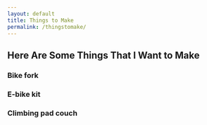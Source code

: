 ```yaml
---
layout: default
title: Things to Make
permalink: /thingstomake/
---
```


## Here Are Some Things That I Want to Make

### Bike fork

### E-bike kit

### Climbing pad couch
